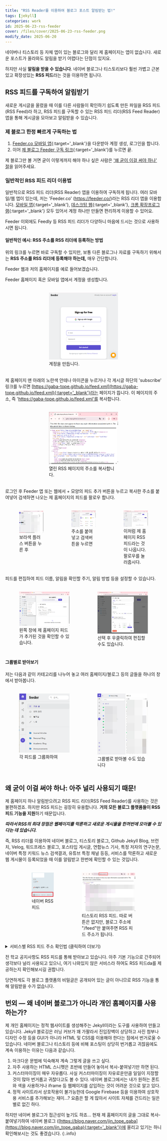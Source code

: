 ```yaml
---
title: "RSS Reader를 이용하여 블로그 포스트 알림받는 법!"
tags: [jekyll]
categories: work
id: 2025-06-23-rss-feeder
cover: /files/cover/2025-06-23-rss-feeder.png
modify_date: 2025-06-20
---
```

네이버나 티스토리 등 자체 앱이 있는 블로그와 달리 제 홈페이지는 앱이 없습니다. 새로운 포스트가 올라와도 알림을 받기 어렵다는 단점이 있지요.

하지만 사실 **알림을 받을 수 있습니다**. 네이버 블로그나 티스토리보다 훨씬 가볍고 근본있고 확장성있는 **RSS 피드**라는 것을 이용하면 됩니다.

<!--more-->
## RSS 피드를 구독하여 알림받기

새로운 게시글을 올렸을 때 이를 다른 사람들이 확인하기 쉽도록 만든 파일을 RSS 피드(RSS Feed)라 하고, RSS 피드를 구독할 수 있는 RSS 피드 리더(RSS Feed Reader) 앱을 통해 게시글을 모아보고 알림받을 수 있습니다.

### 제 블로그 한정 빠르게 구독하는 법

1. [Feeder.co 모바일 앱](https://play.google.com/store/apps/details?id=feeder.co){:target='_blank'}을 다운받아 계정 생성, 로그인을 합니다.  
2. 이어 [제 블로그 Feeder 구독 링크](https://feeder.co/discover/4c9b898d11/gaba-tope-github-io){:target='_blank'}를 누르면 끝. 

제 블로그만 볼 거면 굳이 이렇게까지 해야 하나 싶은 사람은 ['왜 굳이 이걸 써야 하나' 절](#왜-굳이-이걸-써야-하나-아주-널리-사용되기-때문)을 읽어주세요. 

### 일반적인 RSS 피드 리더 이용법

일반적으로 RSS 피드 리더(RSS Reader) 앱을 이용하여 구독하게 됩니다. 여러 모바일/웹 앱이 있는데, 저는 'Feeder.co' (https://feeder.co/)라는 RSS 리더 앱을 이용합니다. [모바일 앱](https://play.google.com/store/apps/details?id=feeder.co){:target='_blank'}, [데스크탑 웹](https://feeder.co/){:target='_blank'}, [크롬 확장프로그램](https://chromewebstore.google.com/detail/rss-feed-reader/pnjaodmkngahhkoihejjehlcdlnohgmp?hl=en&pli=1){:target='_blank'} 모두 있어서 계정 하나만 만들면 편리하게 이용할 수 있어요. 

Feeder 이외에도 Feedly 등 RSS 피드 리더가 다양하니 마음에 드시는 것으로 사용하시면 됩니다.

#### 일반적인 예시: RSS 주소를 RSS 리더에 등록하는 방법

위의 링크를 누르면 바로 구독할 수 있지만, 보통 다른 블로그나 자료를 구독하기 위해서는 **RSS 주소를 RSS 리더에 등록해야 하는데,** 매우 간단합니다.

Feeder 웹과 저의 홈페이지를 예로 들어보겠습니다.

Feeder 홈페이지 혹은 모바일 앱에서 계정을 생성합니다.

<div class="row" style="display: flex; justify-content: center;">
    <div style="position:relative; float:left; padding:5px; width:60%">
        <figure>
        <a href="/files/img/2025-06-23-rss-feeder/rss_feeder_account.webp" data-lightbox="vis">
            <img src = "/files/img/2025-06-23-rss-feeder/rss_feeder_account.webp" alt=""
            title = "rss_feeder_account" width="100%">
        </a>
        <figcaption>계정을 만듭니다.</figcaption>
        </figure>
    </div>
</div>

제 홈페이지 맨 아래의 노란색 안테나 아이콘을 누르거나 각 게시글 하단의 'subscribe' 링크를 누르면 [https://gaba-tope.github.io/feed.xml](https://gaba-tope.github.io/feed.xml){:target='_blank'}라는 페이지가 뜹니다. 이 페이지의 주소, 즉 'https://gaba-tope.github.io/feed.xml'를 복사합니다.

<div class="row" style="display: flex; justify-content: center;">
    <div style="position:relative; float:left; padding:5px; width:60%">
        <figure>
        <a href="/files/img/2025-06-23-rss-feeder/rss_link.webp" data-lightbox="vis">
            <img src = "/files/img/2025-06-23-rss-feeder/rss_link.webp" alt=""
            title = "rss_link" width="100%">
        </a>
        <figcaption>열린 RSS 페이지의 주소를 복사합니다. </figcaption>
        </figure>
    </div>
</div>

로그인 후 Feeder 앱 또는 웹에서 + 모양의 피드 추가 버튼을 누르고 복사한 주소를 붙여넣어 검색하면 나오는 제 홈페이지의 피드를 팔로우 합니다.

<div class="row" style="display: flex; justify-content: center;">
    <div style="position:relative; float:left; padding:5px; width:33%">
        <figure>
        <a href="/files/img/2025-06-23-rss-feeder/add_feed.webp" data-lightbox="vis">
            <img src = "/files/img/2025-06-23-rss-feeder/add_feed.webp" alt=""
            title = "add_feed" width="100%">
        </a>
        <figcaption>보라색 플러스 버튼을 누른 후</figcaption>
        </figure>
    </div>
    <div style="position:relative; float:left; padding:5px; width:33%">
        <figure>
        <a href="/files/img/2025-06-23-rss-feeder/add_feed_paste.webp" data-lightbox="vis">
            <img src = "/files/img/2025-06-23-rss-feeder/add_feed_paste.webp" alt=""
            title = "add_feed_paste" width="100%">
        </a>
        <figcaption>주소를 붙여넣고 검색버튼을 누르면</figcaption>
        </figure>
    </div>
    <div style="position:relative; float:left; padding:5px; width:33%">
        <figure>
        <a href="/files/img/2025-06-23-rss-feeder/add_feed_search_results.webp" data-lightbox="vis">
            <img src = "/files/img/2025-06-23-rss-feeder/add_feed_search_results.webp" alt=""
            title = "add_feed_search_results" width="100%">
        </a>
        <figcaption>이처럼 제 홈페이지 RSS 피드라는 것이 나옵니다. 팔로우를 눌러줍시다.</figcaption>
        </figure>
    </div>
</div>

피드를 편집하여 피드 이름, 알림을 확인할 주기, 알림 방법 등을 설정할 수 있습니다.
<div class="row" style="display: flex; justify-content: center;">
    <div style="position:relative; float:left; padding:5px; width:50%">
        <figure>
        <a href="/files/img/2025-06-23-rss-feeder/add_feed_added.webp" data-lightbox="vis">
            <img src = "/files/img/2025-06-23-rss-feeder/add_feed_added.webp" alt=""
            title = "add_feed_added" width="100%">
        </a>
        <figcaption>왼쪽 창에 제 홈페이지 피드가 추가된 것을 확인할 수 있습니다. </figcaption>
        </figure>
    </div>
    <div style="position:relative; float:left; padding:5px; width:50%">
        <figure>
        <a href="/files/img/2025-06-23-rss-feeder/add_feed_edit.webp" data-lightbox="vis">
            <img src = "/files/img/2025-06-23-rss-feeder/add_feed_edit.webp" alt=""
            title = "add_feed_edit" width="100%">
        </a>
        <figcaption>선택 후 우클릭하여 편집할 수도 있습니다.</figcaption>
        </figure>
    </div>
</div>

#### 그룹별로 받아보기

저는 다음과 같이 카테고리를 나누어 놓고 여러 홈페이지/블로그 등의 글들을 하나의 창에서 받아봅니다.

<div class="row" style="display: flex; justify-content: center;">
    <div style="position:relative; float:left; padding:5px; width:50%">
        <figure>
        <a href="/files/img/2025-06-23-rss-feeder/rss_categories.webp" data-lightbox="vis">
            <img src = "/files/img/2025-06-23-rss-feeder/rss_categories.webp" alt=""
            title = "rss_categories" width="100%">
        </a>
        <figcaption>각 피드를 그룹화하여 </figcaption>
        </figure>
    </div>
    <div style="position:relative; float:left; padding:5px; width:50%">
        <figure>
        <a href="/files/img/2025-06-23-rss-feeder/rss_categories_personal_blogs.webp" data-lightbox="vis">
            <img src = "/files/img/2025-06-23-rss-feeder/rss_categories_personal_blogs.webp" alt=""
            title = "rss_categories_personal_blogs" width="100%">
        </a>
        <figcaption>그룹별로 받아볼 수도 있습니다</figcaption>
        </figure>
    </div>
</div>

## 왜 굳이 이걸 써야 하나: 아주 널리 사용되기 때문!

제 홈페이지 하나 알림받으려고 RSS 피드 리더(RSS Feed Reader)를 사용하는 것은 불편하겠죠. 하지만 RSS 피드는 굉장히 유용합니다. **거의 모든 블로그 플랫폼들이 RSS 피드 기능을 지원**하기 때문입니다.

***따라서 RSS의 최대 장점은 웹페이지를 막론하고 새로운 게시물을 한꺼번에 모아볼 수 있다는 데 있습니다.***

즉, RSS 리더를 이용하여 네이버 블로그, 티스토리 블로그, Github Jekyll Blog, 브런치, Velog, 워드프레스 블로그, 포스타입 게시글, 연합뉴스 기사, 특정 저자의 연구논문, 네이버 특정 키워드 뉴스 검색결과, 유튜브 특정 채널 등등, 서비스를 막론하고 새로운 웹 게시물이 등록되었을 때 이를 알림받고 한번에 확인할 수 있는 것입니다.

<div class="row" style="display: flex; justify-content: center;">
    <div style="position:relative; float:left; padding:5px; width:30%">
        <figure>
        <a href="/files/img/2025-06-23-rss-feeder/Naver_rss.webp" data-lightbox="vis">
            <img src = "/files/img/2025-06-23-rss-feeder/Naver_rss.webp" alt=""
            title = "Naver_rss" width="100%">
        </a>
        <figcaption>네이버 RSS 피드</figcaption>
        </figure>
    </div>
    <div style="position:relative; float:left; padding:5px; width:50%">
        <figure>
        <a href="/files/img/2025-06-23-rss-feeder/tistory_rss.webp" data-lightbox="vis">
            <img src = "/files/img/2025-06-23-rss-feeder/tistory_rss.webp" alt=""
            title = "tistory_rss" width="100%">
        </a>
        <figcaption>티스토리 RSS 피드. 따로 버튼은 없지만, 블로그 주소에 "/feed"만 붙여주면 RSS 피드 주소가 됩니다.</figcaption>
        </figure>
    </div>
</div>

<details>
<summary>서비스별 RSS 피드 주소 확인법 (클릭하여 더보기)</summary>
1. 네이버 블로그: 보통 블로그에 RSS 버튼이 있습니다. 'RSS 2.0 | RSS1.0 | ATOM 0.3'이라 적힌 링크를 누르면 RSS 피드 주소를 볼 수 있습니다.<br>
2. 티스토리: 블로그 주소에 "/feed"만 붙여주면 RSS 피드 주소가 됩니다. "https://블로그이름.tistory.com/rss" 처럼요.<br>
3. 브런치: <a href="https://www.ttmkt.com/kr/tools/brunch-rss-generator/" target="_blank">브런치 RSS 피드 생성 서비스</a>에서 RSS 피드 주소를 받을 수 있습니다.<br>
4. 워드프레스: 블로그 주소에 "/feed/"를 붙여주면 RSS 피드 주소가 됩니다. "https://블로그이름.wordpress.com/feed/" 처럼요. <br>
5. 포스타입: 포타 주소에 "/rss"를 붙여주면 됩니다. "postype.com/@포스타입이름/rss"처럼요.<br>
6. velog: "https://v2.velog.io/rss/블로그이름"이 RSS 피드 주소입니다.<br>
7. 연합뉴스 기사: 자세한 설명은 <a href="https://www.yna.co.kr/rss/index" target="_blank">연합뉴스 rss 페이지</a>를 참고. <br>
8. Pubmed 논문: Advanced Search에서 Author query로 연구자 이름과 Affiliation query로 연구자의 소속을 AND로 추가한 후 나오는 검색결과 페이지에서 검색창 바로 아래 'Create RSS'를 눌러 RSS 피드 주소를 확인할 수 있다. 보다 자세한 설명은 '준준xy'의 포스트 <a href="https://junjunxy.tistory.com/58" target="_blank">RSS를 이용한 pubmed논문 구독</a>을 보세요.<br>
9. 유튜브: '뒬탕'의 <a href="https://discordbot.tistory.com/50" target="_blank">유튜브 새 동영상 알림을 RSS로(또는 디스코드로) 받아봅시다</a> 포스트가 보다 자세한 설명을 제공하니 보세요.
</details>

전 학교 공지사항도 RSS 피드를 통해 받아보고 있습니다. 아주 기본 기능으로 간주되어 생각보다 널리 사용되고 있으니, 여기 나와있지 않은 서비스라 하여도 RSS 피드da를 제공하는지 확인해보시길 권합니다.

당연하게도 각 블로그 플랫폼의 비밀글은 공개되어 있는 글이 아니므로 RSS 기능을 통해 알림받을 수가 없습니다.

## 번외 — 왜 네이버 블로그가 아니라 개인 홈페이지를 사용하는가?

제 개인 홈페이지는 정적 웹사이트를 생성해주는 Jekyll이라는 도구를 사용하여 만들고 있습니다. Jekyll 블로깅은 러닝 커브가 꽤 가팔라서 진입장벽이 상당하고 사진 첨부나 디자인 수정 등을 GUI가 아니라 HTML 및 CSS를 이용해야 한다는 점에서 번거로울 수 있습니다.
네이버 블로그나 티스토리 등에 비해 포스팅이 상당히 번거롭고 귀찮음에도 계속 이용하는 이유는 다음과 같습니다.

1. 마크다운 문법에 익숙해져 계속 그렇게 글을 쓰고 싶다.
2. 자주 사용하는 HTML 스니펫은 초반에 만들어 놓아서 복사-붙여넣기만 하면 된다.
3. 커스터마이징이 매우 자유롭다. 사실 커스터마이징이 자유로운만큼 일일이 지정할 것이 많아 번거롭고 귀찮다고도 볼 수 있다. 네이버 블로그에서는 내가 원하는 폰트와 색을 사용하거나 iframe 등 웹페이지를 삽입하는 것이 어려운 것으로 알고 있다.
4. 정적 사이트라서 상호작용이 불가능한데 Google Firebase 등을 이용하여 상호작용 서비스를 추가해보는 재미…? 요즘은 할 게 많아서 사이트 자체를 건드리는 일은 별로 없긴 하다.

하지만 네이버 블로그가 접근성이 높기도 하죠… 현재 제 홈페이지의 글을 그대로 복사-붙여넣기하여 네이버 블로그 ([https://blog.naver.com/jin_tope_gaba](https://blog.naver.com/jin_tope_gaba){:target='_blank'})에 올리고 있기는 하니 확인해보시는 것도 좋겠습니다.
{:.info}


​
